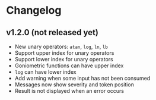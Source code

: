 # Changelog
## v1.2.0 (not released yet)
- New unary operators: `atan`, `log`, `ln`, `lb`
- Support upper index for unary operators
- Support lower index for unary operators
- Goniometric functions can have upper index
- `log` can have lower index
- Add warning when some input has not been consumed
- Messages now show severity and token position
- Result is not displayed when an error occurs
